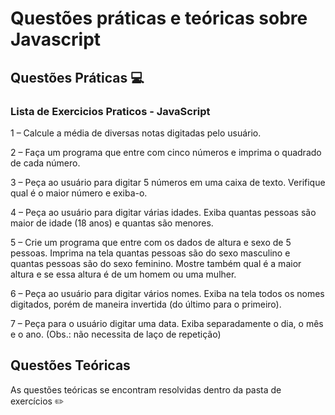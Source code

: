 # Questões práticas e teóricas sobre Javascript

## Questões Práticas :computer:

### Lista de Exercicios Praticos - JavaScript

1 – Calcule a média de diversas notas digitadas pelo usuário.

2 – Faça um programa que entre com cinco números e imprima o quadrado de cada
número.

3 – Peça ao usuário para digitar 5 números em uma caixa de texto. Verifique qual é
o maior número e exiba-o.

4 – Peça ao usuário para digitar várias idades. Exiba quantas pessoas são maior de
idade (18 anos) e quantas são menores.

5 – Crie um programa que entre com os dados de altura e sexo de 5 pessoas.
Imprima na tela quantas pessoas são do sexo masculino e quantas pessoas são do
sexo feminino. Mostre também qual é a maior altura e se essa altura é de um
homem ou uma mulher.

6 – Peça ao usuário para digitar vários nomes. Exiba na tela todos os nomes
digitados, porém de maneira invertida (do último para o primeiro).

7 – Peça para o usuário digitar uma data. Exiba separadamente o dia, o mês e o
ano. (Obs.: não necessita de laço de repetição)

## Questões Teóricas 

As questões teóricas se encontram resolvidas dentro da pasta de exercícios :pencil2:

